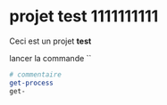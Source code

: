 # projet test 1111111111

Ceci est un projet **test**

lancer la commande `` 
``` powershell
# commentaire
get-process
get-


```
